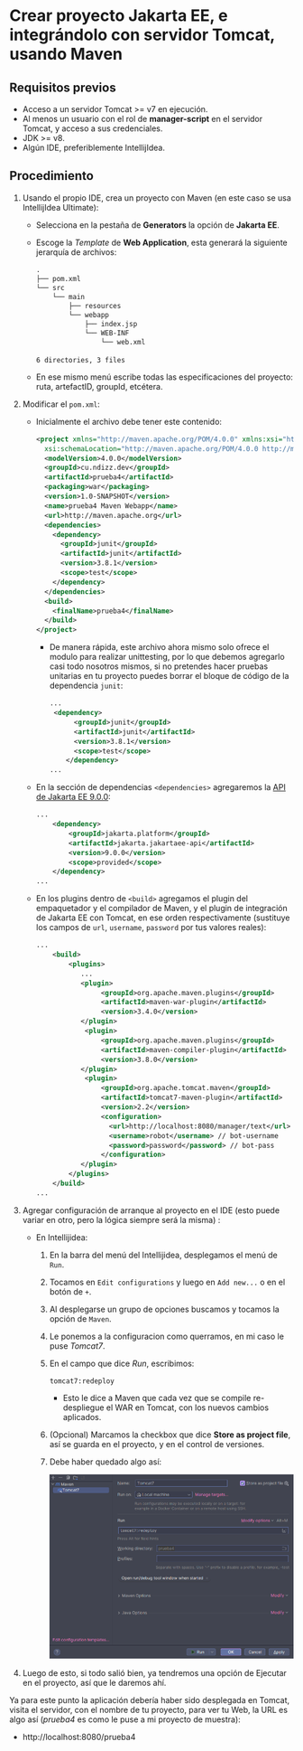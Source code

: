# Crear proyecto Jakarta EE, e integrándolo con servidor Tomcat, usando Maven

## Requisitos previos
- Acceso a un servidor Tomcat >= v7 en ejecución.
- Al menos un usuario con el rol de **manager-script** en el servidor Tomcat, y acceso a sus credenciales.
- JDK >= v8.
- Algún IDE, preferiblemente IntellijIdea.

## Procedimiento
1. Usando el propio IDE, crea un proyecto con Maven (en este caso se usa IntellijIdea Ultimate):

   - Selecciona en la pestaña de **Generators** la opción de **Jakarta EE**.

   - Escoge la *Template* de **Web Application**, esta generará la siguiente jerarquía de archivos:
     ```fcku
     .
     ├── pom.xml
     └── src
         └── main
             ├── resources
             └── webapp
                 ├── index.jsp
                 └── WEB-INF
                     └── web.xml
     
     6 directories, 3 files
     ```

   - En ese mismo menú escribe todas las especificaciones del proyecto: ruta, artefactID, groupId, etcétera.

2. Modificar el `pom.xml`:

   - Inicialmente el archivo debe tener este contenido:

     ```xml
     <project xmlns="http://maven.apache.org/POM/4.0.0" xmlns:xsi="http://www.w3.org/2001/XMLSchema-instance"
       xsi:schemaLocation="http://maven.apache.org/POM/4.0.0 http://maven.apache.org/maven-v4_0_0.xsd">
       <modelVersion>4.0.0</modelVersion>
       <groupId>cu.ndizz.dev</groupId>
       <artifactId>prueba4</artifactId>
       <packaging>war</packaging>
       <version>1.0-SNAPSHOT</version>
       <name>prueba4 Maven Webapp</name>
       <url>http://maven.apache.org</url>
       <dependencies>
         <dependency>
           <groupId>junit</groupId>
           <artifactId>junit</artifactId>
           <version>3.8.1</version>
           <scope>test</scope>
         </dependency>
       </dependencies>
       <build>
         <finalName>prueba4</finalName>
       </build>
     </project>
     
     ```

     - De manera rápida, este archivo ahora mismo solo ofrece el modulo para realizar unittesting, por lo que debemos agregarlo casi todo nosotros mismos, si no pretendes hacer pruebas unitarias en tu proyecto puedes borrar el bloque de código de la dependencia `junit`:

       ```xml
       ...    
       	<dependency>
             <groupId>junit</groupId>
             <artifactId>junit</artifactId>
             <version>3.8.1</version>
             <scope>test</scope>
           </dependency>
       ...
       ```

   - En la sección de dependencias `<dependencies>` agregaremos la [API de Jakarta EE 9.0.0](https://mvnrepository.com/artifact/jakarta.platform/jakarta.jakartaee-api/9.0.0):

     ```xml
     ...
         <dependency>
             <groupId>jakarta.platform</groupId>
             <artifactId>jakarta.jakartaee-api</artifactId>
             <version>9.0.0</version>
             <scope>provided</scope>
         </dependency>
     ...
     ```

   - En los plugins dentro de `<build>` agregamos el plugin del empaquetador y el compilador de Maven, y el plugin de integración de Jakarta EE con Tomcat, en ese orden respectivamente (sustituye los campos de `url`, `username`, `password` por tus valores reales):

     ```xml
     ...
         <build>
             <plugins>
             	...
               	<plugin>
                     <groupId>org.apache.maven.plugins</groupId>
                     <artifactId>maven-war-plugin</artifactId>
                     <version>3.4.0</version>
     			</plugin>
                 <plugin>
                     <groupId>org.apache.maven.plugins</groupId>
                     <artifactId>maven-compiler-plugin</artifactId>
                     <version>3.8.0</version>
     			</plugin>
                 <plugin>
                     <groupId>org.apache.tomcat.maven</groupId>
                     <artifactId>tomcat7-maven-plugin</artifactId>
                     <version>2.2</version>
                     <configuration>
                       <url>http://localhost:8080/manager/text</url>
                       <username>robot</username> // bot-username
                       <password>password</password> // bot-pass
                     </configuration>
     			</plugin>
             </plugins>
         </build>
     ...
     ```

3. Agregar configuración de arranque al proyecto en el IDE (esto puede variar en otro, pero la lógica siempre será la misma) :

   - En Intellijidea:

     1.  En la barra del menú del Intellijidea, desplegamos el menú de `Run`.

     2. Tocamos en `Edit configurations` y luego en `Add new...` o en el botón de `+`.

     3. Al desplegarse un grupo de opciones buscamos y tocamos la opción de `Maven`.

     4. Le ponemos a la configuracion como querramos, en mi caso le puse *Tomcat7*.

     5. En el campo que dice *Run*, escribimos:

        ```
        tomcat7:redeploy
        ```

        - Esto le dice a Maven que cada vez que se compile re-despliegue el WAR en Tomcat, con los nuevos cambios aplicados.

     6. (Opcional) Marcamos la checkbox que dice **Store as project file**, así se guarda en el proyecto, y en el control de versiones.

     7. Debe haber quedado algo así:

        ![tomcat-conf](./assets/tomcat7-conf.png)

4. Luego de esto, si todo salió bien, ya tendremos una opción de Ejecutar en el proyecto, así que le daremos ahí.

Ya para este punto la aplicación debería haber sido desplegada en Tomcat, visita el servidor, con el nombre de tu proyecto, para ver tu Web, la URL es algo así (*prueba4* es como le puse a mi proyecto de muestra):

- http://localhost:8080/prueba4



